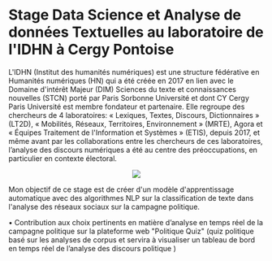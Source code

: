 # Stage Data Science et Analyse de données Textuelles au laboratoire de l'IDHN à Cergy Pontoise

L'IDHN (Institut des humanités numériques) est une structure fédérative en Humanités numériques (HN) qui a été créée en 2017 en lien avec le Domaine d'intérêt Majeur (DIM) Sciences du texte et connaissances nouvelles (STCN) porté par Paris Sorbonne Université et dont CY Cergy Paris Université est membre fondateur et partenaire. Elle regroupe des chercheurs de 4 laboratoires: « Lexiques, Textes, Discours, Dictionnaires » (LT2D), « Mobilités, Réseaux, Territoires, Environnement » (MRTE), Agora et « Équipes Traitement de l'Information et Systèmes » (ETIS), depuis 2017, et même avant par les collaborations entre les chercheurs de ces laboratoires, l’analyse des discours numériques a été au centre des préoccupations, en particulier en contexte électoral.

<p align="center">
<img src= "https://user-images.githubusercontent.com/73304946/163835531-07bb106b-f629-4322-b1c3-f93db853aada.png"/>
</p>

Mon objectif de ce stage est de créer d'un modèle d'apprentissage automatique avec des algorithmes NLP sur la classification de texte dans l'analyse des réseaux sociaux sur la campagne politique. 

• Contribution aux choix pertinents en matière d’analyse en temps réel de la campagne politique sur la plateforme web "Politique Quiz" (quiz politique basé sur les analyses de corpus et servira à visualiser un tableau de bord en temps réel de l’analyse des discours politique )

